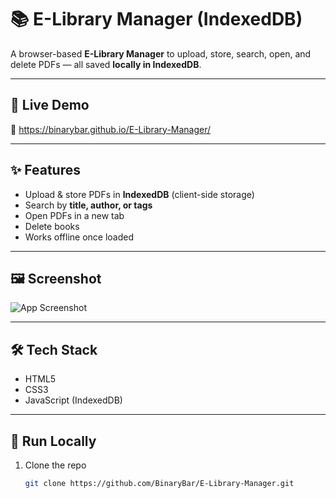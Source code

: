 # 📚 E-Library Manager (IndexedDB)

A browser-based **E-Library Manager** to upload, store, search, open, and delete PDFs — all saved **locally in IndexedDB**.

---

## 🚀 Live Demo
🔗 https://binarybar.github.io/E-Library-Manager/

---

## ✨ Features
- Upload & store PDFs in **IndexedDB** (client-side storage)
- Search by **title, author, or tags**
- Open PDFs in a new tab
- Delete books
- Works offline once loaded

---

## 🖼️ Screenshot
![App Screenshot](assets/screenshot.png)

---

## 🛠️ Tech Stack
- HTML5  
- CSS3  
- JavaScript (IndexedDB)

---

## 🏃 Run Locally
1. Clone the repo  
   ```bash
   git clone https://github.com/BinaryBar/E-Library-Manager.git
